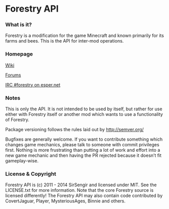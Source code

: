 Forestry API
====================================

### What is it?

Forestry is a modification for the game Minecraft and known primarily for its farms and bees. This is the API for
inter-mod operations.

### Homepage

[Wiki](http://forestry.sengir.net/)

[Forums](http://forestry.sengir.net/forum/)

[IRC #forestry on esper.net](http://webchat.esper.net/?nick=ForestryWiki...&channels=forestry&prompt=1)

### Notes

This is only the API. It is not intended to be used by itself, but rather for use either with Forestry itself or another
mod which wants to use a functionality of Forestry.

Package versioning follows the rules laid out by http://semver.org/

Bugfixes are generally welcome. If you want to contribute something which changes game mechanics, please talk to someone
with commit privileges first. Nothing is more frustrating than putting a lot of work and effort into a new game mechanic
and then having the PR rejected because it doesn’t fit gameplay-wise.

### License & Copyright

Forestry API is (c) 2011 - 2014 SirSengir and licensed under MIT. See the LICENSE.txt for more information. Note that
the core Forestry source is licensed differently! The Forestry API may also contain code contributed by CovertJaguar,
Player, MysteriousAges, Binnie and others.
